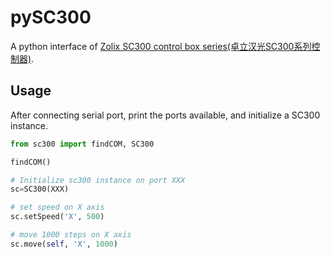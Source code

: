 # pySC300
A python interface of [Zolix SC300 control box series(卓立汉光SC300系列控制器)](https://www.zolix.com.cn/prodcon_371_384_447_508.html). 


## Usage

After connecting serial port, print the ports available, and initialize a SC300 instance. 
```python
from sc300 import findCOM, SC300

findCOM()

# Initialize sc300 instance on port XXX
sc=SC300(XXX)

# set speed on X axis
sc.setSpeed('X', 500)

# move 1000 steps on X axis
sc.move(self, 'X', 1000)

```

